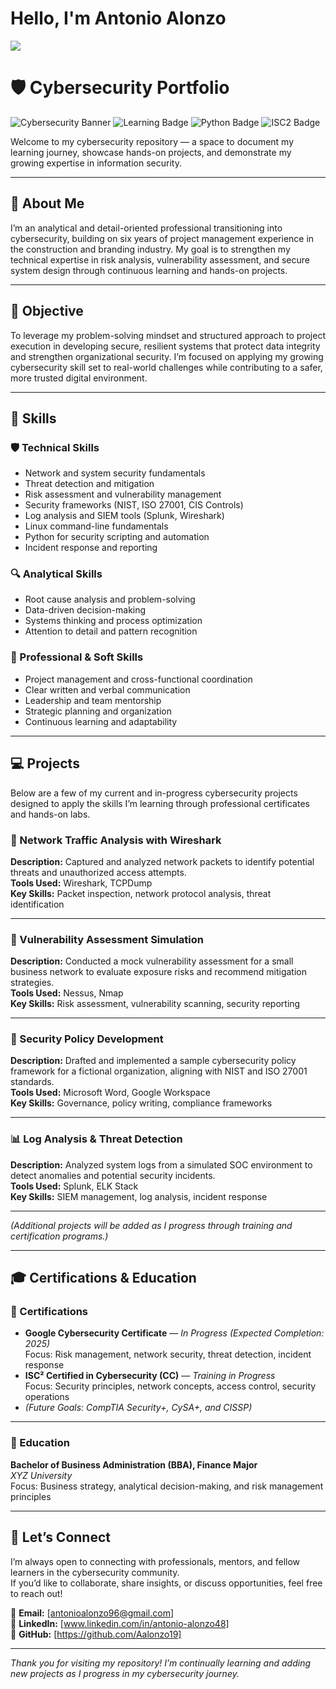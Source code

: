 # Hello, I'm Antonio Alonzo
<a href="www.linkedin.com/in/antonio-alonzo48"><img src="https://img.shields.io/badge/-LinkedIn-0072b1?&style=for-the-badge&logo=linkedin&logoColor=white" /></a>

# 🛡️ Cybersecurity Portfolio  

![Cybersecurity Banner](https://img.shields.io/badge/Cybersecurity-Professional%20Journey-blue?style=for-the-badge&logo=hackthebox&logoColor=white)
![Learning Badge](https://img.shields.io/badge/Continuous-Learning-success?style=for-the-badge&logo=google)
![Python Badge](https://img.shields.io/badge/Python-Security%20Automation-yellow?style=for-the-badge&logo=python&logoColor=white)
![ISC2 Badge](https://img.shields.io/badge/ISC²-CC%20Training%20in%20Progress-green?style=for-the-badge&logo=isc2&logoColor=white)

Welcome to my cybersecurity repository — a space to document my learning journey, showcase hands-on projects, and demonstrate my growing expertise in information security.  

---

## 👋 About Me

I’m an analytical and detail-oriented professional transitioning into cybersecurity, building on six years of project management experience in the construction and branding industry. My goal is to strengthen my technical expertise in risk analysis, vulnerability assessment, and secure system design through continuous learning and hands-on projects.

---

## 🎯 Objective

To leverage my problem-solving mindset and structured approach to project execution in developing secure, resilient systems that protect data integrity and strengthen organizational security. I’m focused on applying my growing cybersecurity skill set to real-world challenges while contributing to a safer, more trusted digital environment.

---

## 🧩 Skills

### 🛡️ Technical Skills
- Network and system security fundamentals  
- Threat detection and mitigation  
- Risk assessment and vulnerability management  
- Security frameworks (NIST, ISO 27001, CIS Controls)  
- Log analysis and SIEM tools (Splunk, Wireshark)  
- Linux command-line fundamentals  
- Python for security scripting and automation  
- Incident response and reporting  

### 🔍 Analytical Skills
- Root cause analysis and problem-solving  
- Data-driven decision-making  
- Systems thinking and process optimization  
- Attention to detail and pattern recognition  

### 🤝 Professional & Soft Skills
- Project management and cross-functional coordination  
- Clear written and verbal communication  
- Leadership and team mentorship  
- Strategic planning and organization  
- Continuous learning and adaptability  

---

## 💻 Projects

Below are a few of my current and in-progress cybersecurity projects designed to apply the skills I’m learning through professional certificates and hands-on labs.

### 🔐 Network Traffic Analysis with Wireshark
**Description:** Captured and analyzed network packets to identify potential threats and unauthorized access attempts.  
**Tools Used:** Wireshark, TCPDump  
**Key Skills:** Packet inspection, network protocol analysis, threat identification  

---

### 🧠 Vulnerability Assessment Simulation
**Description:** Conducted a mock vulnerability assessment for a small business network to evaluate exposure risks and recommend mitigation strategies.  
**Tools Used:** Nessus, Nmap  
**Key Skills:** Risk assessment, vulnerability scanning, security reporting  

---

### 🧾 Security Policy Development
**Description:** Drafted and implemented a sample cybersecurity policy framework for a fictional organization, aligning with NIST and ISO 27001 standards.  
**Tools Used:** Microsoft Word, Google Workspace  
**Key Skills:** Governance, policy writing, compliance frameworks  

---

### 📊 Log Analysis & Threat Detection
**Description:** Analyzed system logs from a simulated SOC environment to detect anomalies and potential security incidents.  
**Tools Used:** Splunk, ELK Stack  
**Key Skills:** SIEM management, log analysis, incident response  

---

*(Additional projects will be added as I progress through training and certification programs.)*

---

## 🎓 Certifications & Education

### 🎯 Certifications
- **Google Cybersecurity Certificate** — *In Progress (Expected Completion: 2025)*  
  Focus: Risk management, network security, threat detection, incident response  
- **ISC² Certified in Cybersecurity (CC)** — *Training in Progress*  
  Focus: Security principles, network concepts, access control, security operations  
- *(Future Goals: CompTIA Security+, CySA+, and CISSP)*

---

### 🏫 Education
**Bachelor of Business Administration (BBA), Finance Major**  
*XYZ University*  
Focus: Business strategy, analytical decision-making, and risk management principles  

---

## 🤝 Let’s Connect

I’m always open to connecting with professionals, mentors, and fellow learners in the cybersecurity community.  
If you’d like to collaborate, share insights, or discuss opportunities, feel free to reach out!

📧 **Email:** [antonioalonzo96@gmail.com]  
💼 **LinkedIn:** [www.linkedin.com/in/antonio-alonzo48]  
🐙 **GitHub:** [https://github.com/Aalonzo19]

---

*Thank you for visiting my repository! I’m continually learning and adding new projects as I progress in my cybersecurity journey.*
